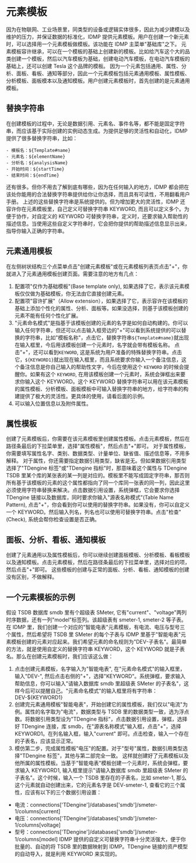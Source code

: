 # 元素模板

因为在物联网、工业场景里，同类型的设备或逻辑实体很多，因此为减少建模以及维护的压力，并保证数据的标准化，IDMP 提供元素模板。用户在创建一个新元素时，可以选择用一个元素模板做模板。该功能在 IDMP 主菜单"基础库"之下。
元素模板容许继承，可以在一个模板的基础上创建新的模板。比如给汽车这个大的品类创建一个模板，然后以汽车模板为基础，创建电动汽车模板，在电动汽车模板的基础上，还可以创建 Tesla 这个品牌的模板。
因为一个元素包括通用、属性、分析、面板、看板、通知等部分，因此一个元素模板包括元素通用模板、属性模板、分析模板、面板模本以及通知模板。用户创建元素模板时，首先创建的是元素通用模板。

## 替换字符串

在创建模板的过程中，无论是数据引用、元素名、事件名等，都不能是固定字符串，而应该基于实际创建的实例动态生成。为提供足够的灵活性和自动化，IDMP 提供了很多替换字符串，比如：
```
- 模板名：${Template#name}
- 元素名：${elementName}
- 分析名：${analysisName}
- 开始时间：${startTime}
- 结束时间：${endTime}
```
还有很多。但你不用去了解到底有哪些，因为在任何输入的地方，IDMP 都会把在该处你能用的合法替换字符串提供给你让你选择，而且具有可读性，不用翻看用户手册。
上述的这些替换字符串是系统提供的。但为增加更大的灵活性，IDMP 还容许你在元素模板里，自己定义可替换字符串 KEYWORD,  而且可以定义多个。为便于协作，对自定义的 KEYWORD 可替换字符串，定义时，还要求输入帮助性的描述信息。当使用这些自定义字符串时，它会把你提供的帮助描述信息显示出来，指导你输入正确的字符串。

## 元素通用模板

在左侧树状结构三个点菜单点击"创建元素模板"或在元素模板列表页点击"+"，你就进入了元素通用模板创建页面。需要注意的地方有几点：

1. 配置项"仅作为基础模板"(Base template only),  如果选择了它，表示该元素模板仅仅做为基础模板，你无法由它直接创建元素。
2. 配置项"容许扩展"（Allow extension），如果选择了它，表示容许在该模板的基础上添加个性化的属性、分析、面板等。如果没选择，则基于该模板创建的元素不能有任何个性化扩展。
3. "元素命名模式"是指基于该模板创建的元素的名字是如何自动构建的。你可以输入任何字符串，但还可以点击输入框旁边的"+"可以看到系统提供的可以替换的字符串，比如"模板名称"，点击它，替换字符串`${Template#name}`就出现在输入框里，今后用该模板创建一个元素时，名字就会带有模板名称。
  点击"+"，还可以看到`KEYWORD`, 这是系统为用户准备的特殊替换字符串。点击它，`${KEYWORD1}`就出现在输入框里，而且系统要求你输入一个备注信息，这个备注信息是你自己输入的帮助性文字，今后在使用这个 `KEYWORD` 的时候会提醒你。如果有这个 `KEYWORD`, 在用该模板创建一个元素时，系统会弹框出来要求你输入这个 KEYWORD。这个 KEYWORD 替换字符串可以用在该元素模板的属性模板、分析模板、面板模板中可输入替换字符串的地方，给字符串的构建提供了极大的灵活性。更具体的使用，请看后面的示例。
4. 可以输入位置信息以及附件属性。

## 属性模板

创建了元素模板后，你需要在该元素模板里创建属性模板。点击元素模板，然后在路径条最后的下拉菜单里，选择"属性模板"，然后点击"+"即可。
对于属性模板，你需要填写属性名字、类别、数据类型、计量单位、缺省值、描述信息等，不用多解释。
对于属性，你还需要指定数据引用类型，缺省是无。但如果数据引用类型选择了"TDengine 标签"或"TDengine 指标"时，那意味着这个属性与 TDengine TSDB 里某个库的某张表的某一列是对应的。模板里不能写成固定字符串，那否则所有基于该模板的元素的这个属性都指向了同一个库同一张表的同一列，因此这里必须使用字符串替换来解决。点击数据引用设置，系统弹框，它会要求你选择 TDengine 链接以及数据库，同时要求你输入"源表名称模式"(Table Name Pattern), 点击"+"，你会看到你可以使用的替换字符串。如果没有，你可以自定义一个 KEYWORD。然后输入列名，列名也可以使用可替换字符串。点击"检查"(Check), 系统会帮你检查设置是否正确。

## 面板、分析、看板、通知模板

创建了元素通用以及属性模板后，你可以继续创建面板模板、分析模板、看板模板以及通知模板。点击元素模板，然后在路径条最后的下拉菜单里，选择对应的项，然后点击"+"即可。
这些模板的创建与正常的面板、分析、看板、通知模板的创建没有区别，不做解释。

## 一个元素模板的示例

假设 TSDB 数据库 smdb 里有个超级表 SMeter,  它有"current"、"voltage"两列时序数据，还有一列"model"标签列。该超级表有 smeter-1, smeter-2 等子表。在 IDMP 里，我们创建一个对应的"智能电表"元素模板，有电流、电压与型号三个属性，然后希望将 TSDB 里 SMeter 的每个子表与 IDMP 里基于"智能电表"元素模板创建的元素对应起来。我们希望元素的命名规则为"DEV-子表名"。最简单的方法，就是使用自定义的替换字符串 KEYWORD，这个 KEYWORD 就是子表名。那么在创建元素模板时，我们应该这么做：

1. 点击创建元素模板，名字输入为"智能电表", 在"元素命名模式"的输入框里，输入"DEV-", 然后点击右侧的"+"，选择"KEYWORD"。系统弹框，要求输入帮助信息，你可以输入"请输入数据库 smdb 里超级表 SMeter 的子表名"，这样今后可以提醒自己。"元素命名模式"的输入框里将有字符串：DEV-${KEYWORD1}
2. 创建完元素通用模板"智能电表"，开始创建它的属性模板，我们仅以"电流"为例。属性的名字取为"电流"，数据类型与 TSDB 里的数据类型一致，选为浮点数。将数据引用类型设为"TDengine 指标"，点击数据引用设置，弹框，选择好 TDengine 连接，库 smdb，在"源表名称模式"输入框，点击"+"，选择 KEYWORD1。在列名输入框，输入"current" 即可。点击检查，输入一个存在的子表名，应该显示正常。
3. 模仿第二步，完成属性模板"电压"的配置。对于"型号"属性，数据引用类型选择"TDengine 标签"，其他与第二部完全一致。
这样就创建好了元素模板以及他所属的属性模板。当基于"智能电表"模板创建一个元素时，系统会弹框，要求输入 KEYWORD1, 输入框里提示"请输入数据库 smdb 里超级表 SMeter 的子表名"。这个时候，输入一个 TSDB 里存在的子表名，比如 smeter-1, 那么这个元素就自动创建出来，它的元素名字是 DEV-smeter-1, 查看它的三个属性，应该有以下的三个数据引用设置：

- 电流：connections['TDengine']/databases['smdb']/smeter-1/columns[current]
- 电压：connections['TDengine']/databases['smdb']/smeter-1/columns[voltage]
- 型号：connections['TDengine']/databases['smdb']/smeter-1/columns[model]
IDMP 提供的自定义可替换字符串十分灵活强大，便于你批量的、自动的将 TSDB 里的数据映射到 IDMP。TDengine 链接的资产模型的自动导入，就是利用 KEYWORD 来实现的。
